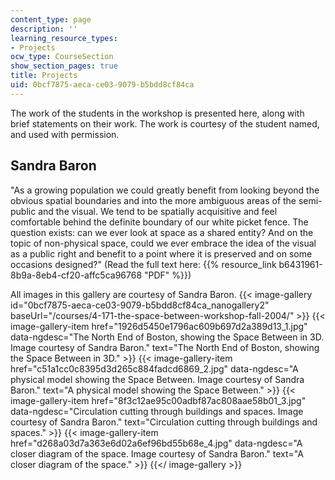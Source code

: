 ```yaml
---
content_type: page
description: ''
learning_resource_types:
- Projects
ocw_type: CourseSection
show_section_pages: true
title: Projects
uid: 0bcf7875-aeca-ce03-9079-b5bdd8cf84ca
---
```


The work of the students in the workshop is presented here, along with brief statements on their work. The work is courtesy of the student named, and used with permission.

Sandra Baron
------------

"As a growing population we could greatly benefit from looking beyond the obvious spatial boundaries and into the more ambiguous areas of the semi-public and the visual. We tend to be spatially acquisitive and feel comfortable behind the definite boundary of our white picket fence. The question exists: can we ever look at space as a shared entity? And on the topic of non-physical space, could we ever embrace the idea of the visual as a public right and benefit to a point where it is preserved and on some occasions designed?" (Read the full text here: {{% resource_link b6431961-8b9a-8eb4-cf20-affc5ca96768 "PDF" %}})

All images in this gallery are courtesy of Sandra Baron.
{{< image-gallery id="0bcf7875-aeca-ce03-9079-b5bdd8cf84ca_nanogallery2" baseUrl="/courses/4-171-the-space-between-workshop-fall-2004/" >}}
{{< image-gallery-item href="1926d5450e1796ac609b697d2a389d13_1.jpg" data-ngdesc="The North End of Boston, showing the Space Between in 3D. Image courtesy of Sandra Baron." text="The North End of Boston, showing the Space Between in 3D." >}}
{{< image-gallery-item href="c51a1cc0c8395d3d265c884fadcd6869_2.jpg" data-ngdesc="A physical model showing the Space Between. Image courtesy of Sandra Baron." text="A physical model showing the Space Between." >}}
{{< image-gallery-item href="8f3c12ae95c00adbf87ac808aae58b01_3.jpg" data-ngdesc="Circulation cutting through buildings and spaces. Image courtesy of Sandra Baron." text="Circulation cutting through buildings and spaces." >}}
{{< image-gallery-item href="d268a03d7a363e6d02a6ef96bd55b68e_4.jpg" data-ngdesc="A closer diagram of the space. Image courtesy of Sandra Baron." text="A closer diagram of the space." >}}
{{</ image-gallery >}}
